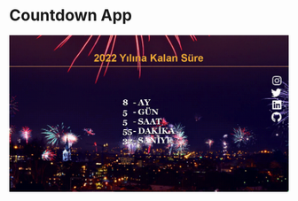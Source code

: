 #  Countdown App

![image](https://raw.githubusercontent.com/erolemre1/countdown-app/main/count-down.gif)


